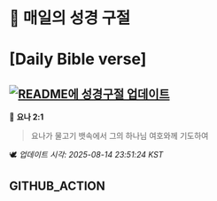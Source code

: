 # 🙏 매일의 성경 구절
# [Daily Bible verse]
## [![README에 성경구절 업데이트](https://github.com/DONGSUKA/first_test/actions/workflows/update-readme-bible.yml/badge.svg)](https://github.com/DONGSUKA/first_test/actions/workflows/update-readme-bible.yml)
<!-- START_BIBLE_VERSE -->
📖 **요나 2:1**
> 요나가 물고기 뱃속에서 그의 하나님 여호와께 기도하여

🕊️ _업데이트 시각: 2025-08-14 23:51:24 KST_
  <!-- END_BIBLE_VERSE -->
## GITHUB_ACTION
